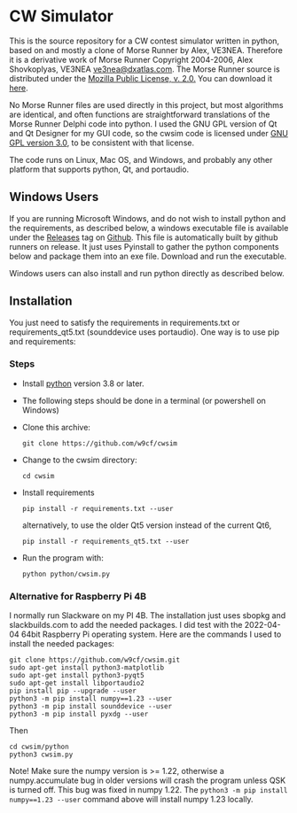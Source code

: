 # CW Simulator

This is the source repository for a CW contest
simulator written in python, based on and mostly a clone of
Morse Runner by Alex, VE3NEA. Therefore it is a derivative work
of Morse Runner Copyright 2004-2006, Alex Shovkoplyas, VE3NEA
ve3nea@dxatlas.com.
The Morse Runner source
is distributed  under the [Mozilla Public
License, v. 2.0.](http://mozilla.org/MPL/2.0/)
You can download it
[here](https://github.com/VE3NEA/MorseRunner).

No Morse Runner
files are used directly in this project, but most algorithms are identical,
and often functions are straightforward
translations of the Morse Runner Delphi code
into python. I used
the GNU GPL version of Qt and Qt Designer
for my GUI code, so the cwsim code is licensed under
[GNU GPL version
3.0](https://www.gnu.org/licenses/gpl-3.0.en.html), to
be consistent with that license.

The code runs on Linux, Mac OS, and Windows, and probably any
other platform that supports python, Qt, and portaudio.

## Windows Users
If you are running Microsoft Windows, and do not wish to install python
and the requirements,
as described below, a windows executable file
is available under the [Releases](https://github.com/w9cf/cwsim/releases)
tag on [Github](https://github.com/w9cf/cwsim). This file is automatically
built by github runners on release. It just uses Pyinstall to gather the
python components below and package them into an exe file. Download
and run the executable.

Windows users can also install and run python directly as described below.

## Installation

You just need to satisfy the
requirements in requirements.txt or requirements_qt5.txt
(sounddevice uses portaudio). One way is to use pip and requirements:

### Steps
- Install [python](https://python.org) version 3.8 or later. 
- The following steps should be done in a terminal (or powershell on Windows)
- Clone this archive:

    `git clone https://github.com/w9cf/cwsim`
- Change to the cwsim directory:

  `cd cwsim`

- Install requirements

  `pip install -r requirements.txt --user`

   alternatively, to use the older Qt5 version instead of the current Qt6,

  `pip install -r requirements_qt5.txt --user`

- Run the program with:

  `python python/cwsim.py`

### Alternative for Raspberry Pi 4B
I normally run Slackware on my PI 4B. The installation just uses
sbopkg and slackbuilds.com to add the needed packages. I did
test with the 2022-04-04 64bit Raspberry Pi operating system. Here are
the commands I used to install the needed packages:
```
git clone https://github.com/w9cf/cwsim.git
sudo apt-get install python3-matplotlib
sudo apt-get install python3-pyqt5
sudo apt-get install libportaudio2
pip install pip --upgrade --user
python3 -m pip install numpy==1.23 --user
python3 -m pip install sounddevice --user
python3 -m pip install pyxdg --user
```

Then
```
cd cwsim/python
python3 cwsim.py
```
Note! Make sure the numpy version is >= 1.22, otherwise a numpy.accumulate
bug in older versions will crash the program unless QSK is turned off.
This bug was fixed in numpy 1.22. The
```python3 -m pip install numpy==1.23 --user```
command above will install numpy 1.23 locally.
